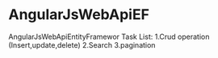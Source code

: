 # AngularJsWebApiEF
AngularJsWebApiEntityFramewor
Task List:
1.Crud operation (Insert,update,delete)
2.Search 
3.pagination
